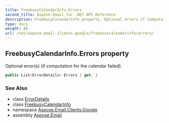 ```yaml
---
title: FreebusyCalendarInfo.Errors
second_title: Aspose.Email for .NET API Reference
description: FreebusyCalendarInfo property. Optional errors if computation for the calendar failed
type: docs
weight: 40
url: /net/aspose.email.clients.google/freebusycalendarinfo/errors/
---
```

## FreebusyCalendarInfo.Errors property

Optional error(s) (if computation for the calendar failed).

```csharp
public List<ErrorDetails> Errors { get; }
```

### See Also

* class [ErrorDetails](../../errordetails/)
* class [FreebusyCalendarInfo](../)
* namespace [Aspose.Email.Clients.Google](../../freebusycalendarinfo/)
* assembly [Aspose.Email](../../../)


